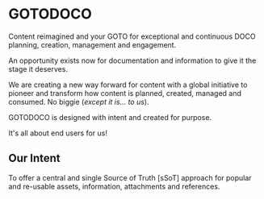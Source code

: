 # GOTODOCO

Content reimagined and your GOTO for exceptional and continuous DOCO planning, creation, management and engagement.

An opportunity exists now for documentation and information to give it the stage it deserves. 

We are creating a new way forward for content with a global initiative to pioneer and transform how content is planned, created, managed and consumed.
No biggie (_except it is... to us_).

GOTODOCO is designed with intent and created for purpose.

It's all about end users for us!

## Our Intent 

To offer a central and single Source of Truth [sSoT] approach for popular and re-usable assets, information, attachments and references. 



